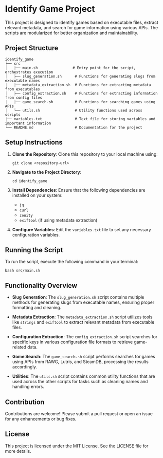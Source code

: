 # Identify Game Project

This project is designed to identify games based on executable files, extract relevant metadata, and search for game information using various APIs. The scripts are modularized for better organization and maintainability.

## Project Structure

```
identify_game
├── src
│   ├── main.sh                # Entry point for the script, orchestrates execution
│   ├── slug_generation.sh      # Functions for generating slugs from executable names
│   ├── metadata_extraction.sh  # Functions for extracting metadata from executables
│   ├── config_extraction.sh    # Functions for extracting information from config files
│   ├── game_search.sh          # Functions for searching games using APIs
│   └── utils.sh                # Utility functions used across scripts
├── variables.txt               # Text file for storing variables and important information
└── README.md                   # Documentation for the project
```

## Setup Instructions

1. **Clone the Repository**: 
   Clone this repository to your local machine using:
   ```
   git clone <repository-url>
   ```

2. **Navigate to the Project Directory**:
   ```
   cd identify_game
   ```

3. **Install Dependencies**:
   Ensure that the following dependencies are installed on your system:
   - `jq`
   - `curl`
   - `zenity`
   - `exiftool` (if using metadata extraction)

4. **Configure Variables**:
   Edit the `variables.txt` file to set any necessary configuration variables.

## Running the Script

To run the script, execute the following command in your terminal:
```
bash src/main.sh
```

## Functionality Overview

- **Slug Generation**: The `slug_generation.sh` script contains multiple methods for generating slugs from executable names, ensuring proper formatting and cleaning.
  
- **Metadata Extraction**: The `metadata_extraction.sh` script utilizes tools like `strings` and `exiftool` to extract relevant metadata from executable files.

- **Configuration Extraction**: The `config_extraction.sh` script searches for specific keys in various configuration file formats to retrieve game-related data.

- **Game Search**: The `game_search.sh` script performs searches for games using APIs from RAWG, Lutris, and SteamDB, processing the results accordingly.

- **Utilities**: The `utils.sh` script contains common utility functions that are used across the other scripts for tasks such as cleaning names and handling errors.

## Contribution

Contributions are welcome! Please submit a pull request or open an issue for any enhancements or bug fixes.

## License

This project is licensed under the MIT License. See the LICENSE file for more details.